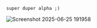 ``` super duper alpha ;) ```

![Screenshot 2025-06-25 191958](https://github.com/user-attachments/assets/e3d21162-782d-4c94-a6a6-39e893ecd49e)
